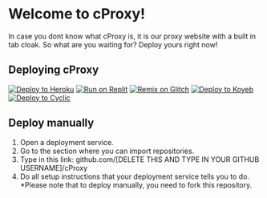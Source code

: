 # Welcome to cProxy!

In case you dont know what cProxy is, it is our proxy website with a built in tab cloak. So what are you waiting for? Deploy yours right now!

## Deploying cProxy
[![Deploy to Heroku](https://binbashbanana.github.io/deploy-buttons/buttons/remade/heroku.svg)](https://heroku.com/deploy/?template=https://github.com/CDistrict/cProxy)
[![Run on Replit](https://binbashbanana.github.io/deploy-buttons/buttons/remade/replit.svg)](https://replit.com/github/CDistrict/cProxy)
[![Remix on Glitch](https://binbashbanana.github.io/deploy-buttons/buttons/remade/glitch.svg)](https://glitch.com/edit/#!/import/github/CDistrict/cProxy)
[![Deploy to Koyeb](https://binbashbanana.github.io/deploy-buttons/buttons/remade/koyeb.svg)](https://app.koyeb.com/deploy?type=git&repository=github.com/CDistrict/cProxy&branch=main&name=cProxy)
[![Deploy to Cyclic](https://binbashbanana.github.io/deploy-buttons/buttons/remade/cyclic.svg)](https://app.cyclic.sh/api/app/deploy/CDistrict/cProxy)


## Deploy manually
1. Open a deployment service.
2. Go to the section where you can import repositories.
3. Type in this link: github.com/[DELETE THIS AND TYPE IN YOUR GITHUB USERNAME]/cProxy
4. Do all setup instructions that your deployment service tells you to do.
    *Please note that to deploy manually, you need to fork this repository.
